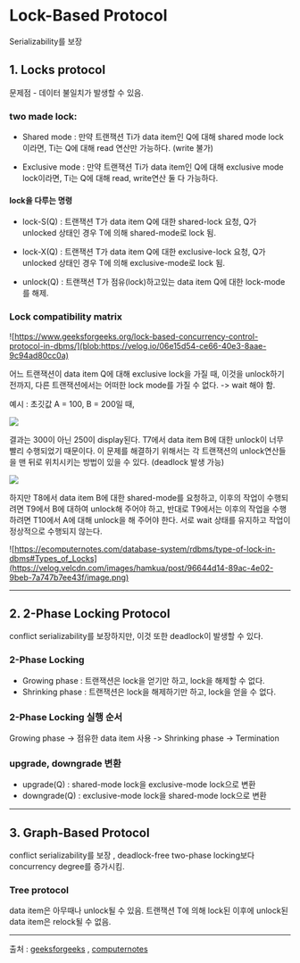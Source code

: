 # Lock-Based Protocol

Serializability를 보장

## 1. Locks protocol

문제점 - 데이터 불일치가 발생할 수 있음.

### two made lock:
*  Shared mode : 만약 트랜잭션 Ti가 data item인 Q에 대해 shared mode lock이라면, 
Ti는 Q에 대해 read 연산만 가능하다. (write 불가)

* Exclusive mode : 만약 트랜잭션 Ti가 data item인 Q에 대해 exclusive mode lock이라면, 
Ti는 Q에 대해 read, write연산 둘 다 가능하다.

#### lock을 다루는 명령

* lock-S(Q) : 트랜잭션 T가 data item Q에 대한 shared-lock 요청, Q가 unlocked 상태인 경우 T에 의해 shared-mode로 lock 됨.

* lock-X(Q) : 트랜잭션 T가 data item Q에 대한 exclusive-lock 요청, Q가 unlocked 상태인 경우 T에 의해 exclusive-mode로 lock 됨.

* unlock(Q) : 트랜잭션 T가 점유(lock)하고있는 data item Q에 대한 lock-mode를 해제.

### Lock compatibility matrix

![https://www.geeksforgeeks.org/lock-based-concurrency-control-protocol-in-dbms/](blob:https://velog.io/06e15d54-ce66-40e3-8aae-9c94ad80cc0a)

어느 트랜잭션이 data item Q에 대해 exclusive lock을 가질 때, 이것을 unlock하기 전까지, 다른 트랜잭션에서는 어떠한 lock mode를 가질 수 없다. -> wait 해야 함.

예시 : 초깃값 A = 100, B = 200일 때,

![](https://velog.velcdn.com/images/hamkua/post/f60a9d31-00d4-4878-bc95-a25b0d0a64f5/image.png)


결과는 300이 아닌 250이 display된다. 
T7에서 data item B에 대한 unlock이 너무 빨리 수행되었기 때문이다.
이 문제를 해결하기 위해서는 각 트랜잭션의 unlock연산들을 맨 뒤로 위치시키는 방법이 있을 수 있다. (deadlock 발생 가능)

![](https://velog.velcdn.com/images/hamkua/post/497464c2-24e2-4494-8faf-ab22686239db/image.png)

하지만 T8에서 data item B에 대한 shared-mode를 요청하고, 이후의 작업이 수행되려면 T9에서 B에 대하여 unlock해 주어야 하고, 반대로 T9에서는 이후의 작업을 수행하려면 T10에서 A에 대해 unlock을 해 주어야 한다.
서로 wait 상태를 유지하고 작업이 정상적으로 수행되지 않는다.

![https://ecomputernotes.com/database-system/rdbms/type-of-lock-in-dbms#Types_of_Locks](https://velog.velcdn.com/images/hamkua/post/96644d14-89ac-4e02-9beb-7a747b7ee43f/image.png)

---

## 2. 2-Phase Locking Protocol

conflict serializability를 보장하지만, 이것 또한 deadlock이 발생할 수 있다.

### 2-Phase Locking

* Growing phase : 트랜잭션은 lock을 얻기만 하고, lock을 해제할 수 없다.
* Shrinking phase : 트랜잭션은 lock을 해제하기만 하고, lock을 얻을 수 없다.

### 2-Phase Locking 실행 순서

Growing phase -> 점유한 data item 사용 -> Shrinking phase -> Termination

### upgrade, downgrade 변환

* upgrade(Q) : shared-mode lock을 exclusive-mode lock으로 변환
* downgrade(Q) : exclusive-mode lock을 shared-mode lock으로 변환

---

## 3. Graph-Based Protocol 

conflict serializability를 보장 , deadlock-free
two-phase locking보다 concurrency degree를 증가시킴.

### Tree protocol
data item은 아무때나 unlock될 수 있음.
트랜잭션 T에 의해 lock된 이후에 unlock된 data item은 relock될 수 없음.

---

출처 : [geeksforgeeks](https://www.geeksforgeeks.org/lock-based-concurrency-control-protocol-in-dbms/) , [computernotes](https://ecomputernotes.com/database-system/rdbms/type-of-lock-in-dbms#Types_of_Locks)